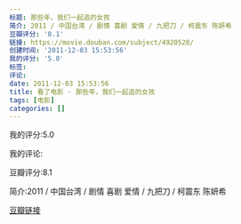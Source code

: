 ```yaml
---
标题: 那些年，我们一起追的女孩
简介: 2011 / 中国台湾 / 剧情 喜剧 爱情 / 九把刀 / 柯震东 陈妍希
豆瓣评分: '8.1'
链接: https://movie.douban.com/subject/4920528/
创建时间: '2011-12-03 15:53:56'
我的评分: '5.0'
标签:
评论:
date: 2011-12-03 15:53:56
title: 看了电影 - 那些年，我们一起追的女孩
tags: [电影]
categories: []
---
```


我的评分:5.0

我的评论:

豆瓣评分:8.1

简介:2011 / 中国台湾 / 剧情 喜剧 爱情 / 九把刀 / 柯震东 陈妍希

[豆瓣链接](https://movie.douban.com/subject/4920528/)

